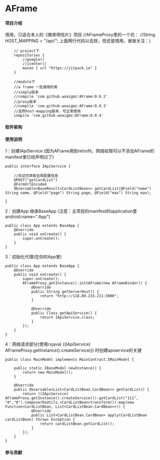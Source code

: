 # AFrame

#### 项目介绍
慎用，只适合本人的《微笑明信片》项目
//AFrameProxy里的一个坑：
//String HOST_MAPPING = "/api/";
上面两行代码以去除，但还是慎用，谢谢关注：)


```
    // project下
    repositories {
        //google()
        //jcenter()
        maven { url "https://jitpack.io" }
    }
```
```
    //module下
    //a frame 一些通用的类
    //simple版本
    //compile 'com.github.woaigmz:AFrame:0.0.2'
    //proxy版本
    //compile 'com.github.woaigmz:AFrame:0.0.3'
    //去除host-mapping版本，可正常使用
    compile 'com.github.woaigmz:AFrame:0.0.4'
```

#### 软件架构


#### 使用说明
1：创建IApiService (因为AFrame用到retrofit，网络权限可以不添加AFrame的manifest里已经声明过了)
```
public interface IApiService {

    //欢迎页获取全局配置信息
    @POST("getCardList")
    @FormUrlEncoded
    Observable<BaseResult<CardListBean>> getCardList(@Field("name") String name, @Field("page") String page, @Field("max") String max);

}
```
2：创建App 继承BaseApp (注意：主项目的manifest的application里android:name=".App")
```
public class App extends BaseApp {
    @Override
    public void onCreate() {
        super.onCreate();
    }
}
```
3：初始化代理(在你的App里)
```
public class App extends BaseApp {
    @Override
    public void onCreate() {
        super.onCreate();
        AFrameProxy.getInstance().initAFrame(new AFrameBinder() {
            @Override
            public String getServerHost() {
                return "http://118.89.233.211:3000";
            }

            @Override
            public Class getApiService() {
                return IApiService.class;
            }
        });
    }
}
```
4：网络请求部分(使用rxjava) 
((IApiService) AFrameProxy.getInstance().createService()) 时创建apiservice的关键
```
public class MainModel implements MainContract.IMainModel {

    public static IBaseModel newInstance() {
        return new MainModel();
    }

    @Override
    public Observable<List<CardListBean.CardBean>> getCardList() {
        return ((IApiService) AFrameProxy.getInstance().createService()).getCardList("111", "0","0").compose(RxUtils.<CardListBean>transform()).map(new Function<CardListBean, List<CardListBean.CardBean>>() {
            @Override
            public List<CardListBean.CardBean> apply(CardListBean cardListBean) throws Exception {
                return cardListBean.getCardList();
            }
        });
    }
}
```


#### 参与贡献

